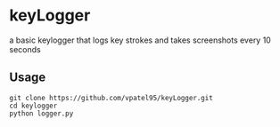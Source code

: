 # keyLogger
a basic keylogger that logs key strokes and takes screenshots every 10 seconds

## Usage
```
git clone https://github.com/vpatel95/keyLogger.git
cd keylogger
python logger.py
```
